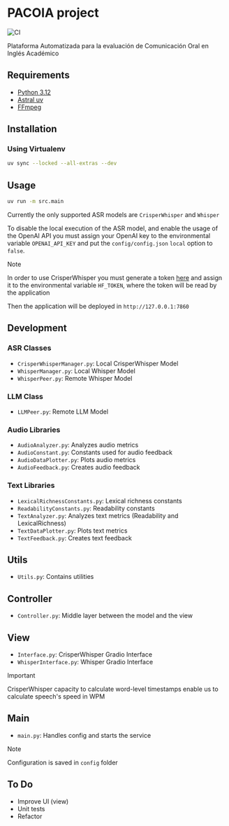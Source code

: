 # PACOIA project
![CI](https://github.com/pmchozas/pacoia/actions/workflows/CI.yml/badge.svg)

Plataforma Automatizada para la evaluación de Comunicación Oral en Inglés Académico

## Requirements
- [Python 3.12](https://www.python.org/)
- [Astral uv](https://docs.astral.sh/uv/)
- [FFmpeg](https://www.ffmpeg.org/)
  
## Installation

### Using Virtualenv
```bash
uv sync --locked --all-extras --dev
```

## Usage
```bash
uv run -m src.main
```

Currently the only supported ASR models are `CrisperWhisper` and `Whisper`

To disable the local execution of the ASR model, and enable the usage of the OpenAI API you must assign your OpenAI key to the environmental variable `OPENAI_API_KEY` and put the `config/config.json` `local` option to `false`.

> [!NOTE]  
> In order to use CrisperWhisper you must generate a token [here](https://huggingface.co/nyrahealth/CrisperWhisper) and assign it to the environmental variable `HF_TOKEN`, where the token will be read by the application

Then the application will be deployed in `http://127.0.0.1:7860`

## Development

### ASR Classes
- `CrisperWhisperManager.py`: Local CrisperWhisper Model
- `WhisperManager.py`: Local Whisper Model
- `WhisperPeer.py`: Remote Whisper Model

### LLM Class
- `LLMPeer.py`: Remote LLM Model

### Audio Libraries
- `AudioAnalyzer.py`: Analyzes audio metrics
- `AudioConstant.py`: Constants used for audio feedback
- `AudioDataPlotter.py`: Plots audio metrics
- `AudioFeedback.py`: Creates audio feedback

### Text Libraries
- `LexicalRichnessConstants.py`: Lexical richness constants
- `ReadabilityConstants.py`: Readability constants
- `TextAnalyzer.py`: Analyzes text metrics (Readability and LexicalRichness)
- `TextDataPlotter.py`: Plots text metrics
- `TextFeedback.py`: Creates text feedback

## Utils
- `Utils.py`: Contains utilities

## Controller
- `Controller.py`: Middle layer between the model and the view

## View
- `Interface.py`: CrisperWhisper Gradio Interface
- `WhisperInterface.py`: Whisper Gradio Interface

> [!IMPORTANT]  
> CrisperWhisper capacity to calculate word-level timestamps enable us to calculate speech's speed in WPM

## Main
- `main.py`: Handles config and starts the service

> [!NOTE]  
> Configuration is saved in `config` folder

## To Do
- Improve UI (view)
- Unit tests
- Refactor